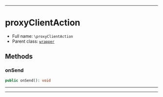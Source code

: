 ***

# proxyClientAction





* Full name: `\proxyClientAction`
* Parent class: [`wrapper`](./yxorP/inc/wrapper.md)




## Methods


### onSend



```php
public onSend(): void
```











***


***

